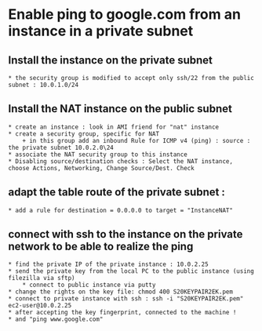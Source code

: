 # Enable ping to google.com from an instance in a private subnet

## Install the instance on the private subnet
	* the security group is modified to accept only ssh/22 from the public subnet : 10.0.1.0/24

## Install the NAT instance on the public subnet
	* create an instance : look in AMI friend for "nat" instance
	* create a security group, specific for NAT
		+ in this group add an inbound Rule for ICMP v4 (ping) : source : the private subnet 10.0.2.0\24
	* associate the NAT security group to this instance
	* Disabling source/destination checks : Select the NAT instance, choose Actions, Networking, Change Source/Dest. Check

## adapt the table route of the private subnet  :
	* add a rule for destination = 0.0.0.0 to target = "InstanceNAT"
	
## connect with ssh to the instance on the private network to be able to realize the ping
	* find the private IP of the private instance : 10.0.2.25
	* send the private key from the local PC to the public instance (using filezilla via sftp)
        * connect to public instance via putty
	* change the rights on the key file: chmod 400 S20KEYPAIR2EK.pem
	* connect to private instance with ssh : ssh -i "S20KEYPAIR2EK.pem" ec2-user@10.0.2.25
	* after accepting the key fingerprint, connected to the machine !
	* and "ping www.google.com"	
	

